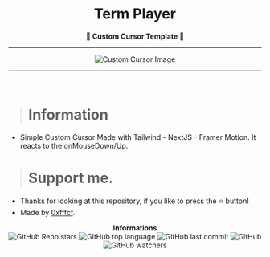 <h1 align="center">Term Player</h1>

<p align='center'>
    <b>💙 Custom Cursor Template 💙</b>
</p>

---

<p align="center">
      <img src="https://cdn.discordapp.com/attachments/1026240959303925850/1028769614810845204/unknown.png" alt="Custom Cursor Image">
</p>

---

<br/>

> # Information

- Simple Custom Cursor Made with Tailwind - NextJS - Framer Motion. It reacts to the onMouseDown/Up.

> # Support me.

- Thanks for looking at this repository, if you like to press the ⭐ button!
- Made by [0xfffcf](https://github.com/0xfffcf).

<p align="center">
    <b>Informations</b><br>
    <img alt="GitHub Repo stars" src="https://img.shields.io/github/stars/0xfffcf/terminal-portfolio?color=0077b6">
    <img alt="GitHub top language" src="https://img.shields.io/github/languages/top/0xfffcf/terminal-portfolio?color=0077b6">
    <img alt="GitHub last commit" src="https://img.shields.io/github/last-commit/0xfffcf/terminal-portfolio?color=0077b6">
    <img alt="GitHub" src="https://img.shields.io/github/license/0xfffcf/terminal-portfolio?color=0077b6">
    <img alt="GitHub watchers" src="https://img.shields.io/github/watchers/0xfffcf/terminal-portfolio?color=0077b6">
</p>
